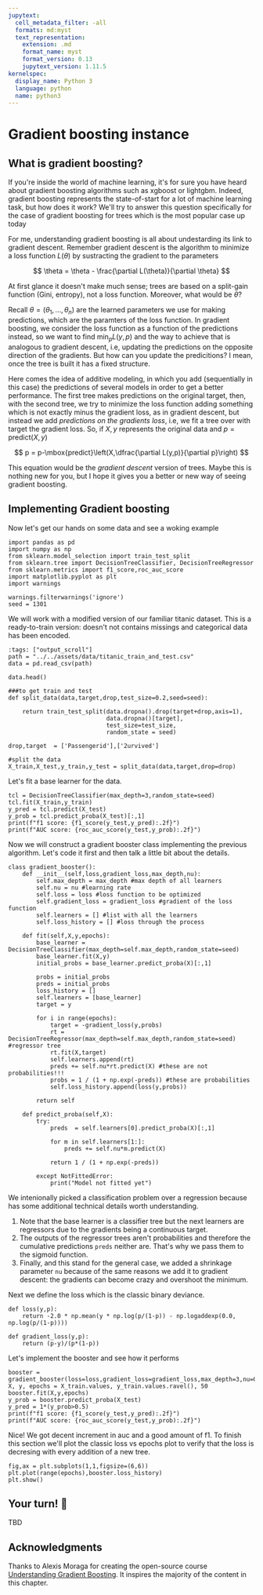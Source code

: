 ```yaml
---
jupytext:
  cell_metadata_filter: -all
  formats: md:myst
  text_representation:
    extension: .md
    format_name: myst
    format_version: 0.13
    jupytext_version: 1.11.5
kernelspec:
  display_name: Python 3
  language: python
  name: python3
---
```


# Gradient boosting instance

## What is gradient boosting?

If you're inside the world of machine learning, it's for sure you have heard about gradient boosting algorithms such as xgboost or lightgbm. Indeed, gradient boosting represents the state-of-start for a lot of machine learning task, but how does it work? We'll try to answer this question specifically for the case of gradient boosting for trees which is the most popular case up today

For me, understanding gradient boosting is all about undestarding its link to gradient descent. Remember gradient descent is the algorithm to minimize a loss function $L(\theta)$ by sustracting the gradient to the parameters

$$
\theta = \theta - \frac{\partial L(\theta)}{\partial \theta}
$$

 At first glance it doesn't make much sense; trees are based on a split-gain function (Gini, entropy), not a loss function. Moreover, what would be $\theta$?
 
 Recall $\theta = (\theta_1,\ldots,\theta_n)$ are the learned parameters we use for making predictions, which are the paramters of the loss function. In gradient boosting, we consider the loss function as a function of the predictions instead, so we want to find $\min_{p}L(y,p)$ and the way to achieve that is analogous to gradient descent, i.e, updating the predictions on the opposite direction of the gradients. But how can you update the predicitions? I mean, once the tree is built it has a fixed structure. 
 
 Here comes the idea of additive modeling, in which you add (sequentially in this case) the predictions of several models in order to get a better performance. The first tree makes predictions on the original target, then, with the second tree, we try to minimize the loss function adding something which is not exactly minus the gradient loss, as in gradient descent, but instead we add *predictions on the gradients loss*, i.e, we fit a tree over with target the gradient loss. So, if $X,y$ represents the original data and 
$p = \mbox{predict}(X,y)$ 

$$
p = p-\mbox{predict}\left(X,\dfrac{\partial L(y,p)}{\partial p}\right)
$$ 

This equation would be the *gradient descent* version of trees. Maybe this is nothing new for you, but I hope it gives you a better or new way of seeing gradient boosting.

## Implementing Gradient boosting

Now let's get our hands on some data and see a woking example

```{code-cell}
import pandas as pd
import numpy as np
from sklearn.model_selection import train_test_split
from sklearn.tree import DecisionTreeClassifier, DecisionTreeRegressor
from sklearn.metrics import f1_score,roc_auc_score
import matplotlib.pyplot as plt
import warnings

warnings.filterwarnings('ignore')
seed = 1301
```

We will work with a modified version of our familiar titanic dataset. This is a ready-to-train version: doesn't not contains missings and categorical data has been encoded.

```{code-cell}
:tags: ["output_scroll"]
path = "../../assets/data/titanic_train_and_test.csv"
data = pd.read_csv(path)

data.head()
```

```{code-cell}
###to get train and test
def split_data(data,target,drop,test_size=0.2,seed=seed):
    
    return train_test_split(data.dropna().drop(target+drop,axis=1),
                            data.dropna()[target],
                            test_size=test_size,
                            random_state = seed)
```

```{code-cell}
drop,target  = ['Passengerid'],['2urvived']

#split the data
X_train,X_test,y_train,y_test = split_data(data,target,drop=drop)
```

Let's fit a base learner for the data.

```{code-cell}
tcl = DecisionTreeClassifier(max_depth=3,random_state=seed)
tcl.fit(X_train,y_train)
y_pred = tcl.predict(X_test)
y_prob = tcl.predict_proba(X_test)[:,1]
print(f"f1 score: {f1_score(y_test,y_pred):.2f}")
print(f"AUC score: {roc_auc_score(y_test,y_prob):.2f}")
```

Now we will construct a gradient booster class implementing the previous algorithm. Let's code it first and then talk a little bit about the details.

```{code-cell}
class gradient_booster():
    def __init__(self,loss,gradient_loss,max_depth,nu):
        self.max_depth = max_depth #max depth of all learners
        self.nu = nu #learning rate
        self.loss = loss #loss function to be optimized
        self.gradient_loss = gradient_loss #gradient of the loss function
        self.learners = [] #list with all the learners
        self.loss_history = [] #loss through the process
    
    def fit(self,X,y,epochs):
        base_learner = DecisionTreeClassifier(max_depth=self.max_depth,random_state=seed)
        base_learner.fit(X,y)
        initial_probs = base_learner.predict_proba(X)[:,1]
        
        probs = initial_probs
        preds = initial_probs
        loss_history = [] 
        self.learners = [base_learner]
        target = y
        
        for i in range(epochs):
            target = -gradient_loss(y,probs)
            rt = DecisionTreeRegressor(max_depth=self.max_depth,random_state=seed) #regressor tree
            rt.fit(X,target)
            self.learners.append(rt)
            preds += self.nu*rt.predict(X) #these are not probabilities!!!
            probs = 1 / (1 + np.exp(-preds)) #these are probabilities
            self.loss_history.append(loss(y,probs))
            
        return self
    
    def predict_proba(self,X):
        try:
            preds  = self.learners[0].predict_proba(X)[:,1]
            
            for m in self.learners[1:]:
                preds += self.nu*m.predict(X)

            return 1 / (1 + np.exp(-preds))
        
        except NotFittedError:
            print("Model not fitted yet")
```

We intenionally picked a classification problem over a regression because has some additional technical details worth understanding.

1. Note that the base learner is a classifier tree but the next learners are regressors due to the gradients being a continuous target.
2. The outputs of the regressor trees aren't probabilities and therefore the cumulative predictions `preds` neither are. That's why we pass them to the sigmoid function.
3. Finally, and this stand for the general case, we added a shrinkage parameter `nu` because of the same reasons we add it to gradient descent: the gradients can become crazy and overshoot the minimum.

Next we define the loss which is the classic binary deviance.

```{code-cell}
def loss(y,p):
    return -2.0 * np.mean(y * np.log(p/(1-p)) - np.logaddexp(0.0, np.log(p/(1-p)))) 
```

```{code-cell}
def gradient_loss(y,p):
    return (p-y)/(p*(1-p))
```

Let's implement the booster and see how it performs

```{code-cell}
booster = gradient_booster(loss=loss,gradient_loss=gradient_loss,max_depth=3,nu=0.01)
X, y, epochs = X_train.values, y_train.values.ravel(), 50
booster.fit(X,y,epochs)
y_prob = booster.predict_proba(X_test)
y_pred = 1*(y_prob>0.5)
print(f"f1 score: {f1_score(y_test,y_pred):.2f}")
print(f"AUC score: {roc_auc_score(y_test,y_prob):.2f}")
```

Nice! We got decent increment in auc and a good amount of f1. To finish this section we'll plot the classic loss vs epochs plot to verify that the loss is decresing with every addition of a new tree.

```{code-cell}
fig,ax = plt.subplots(1,1,figsize=(6,6))
plt.plot(range(epochs),booster.loss_history)
plt.show()
```

## Your turn! 🚀

TBD

## Acknowledgments

Thanks to Alexis Moraga for creating the open-source course [Understanding Gradient Boosting](https://www.kaggle.com/code/senoratiramisu/understanding-gradient-boosting). It inspires the majority of the content in this chapter.


